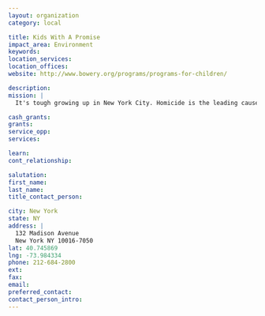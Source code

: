 ```yaml
---
layout: organization
category: local

title: Kids With A Promise
impact_area: Environment
keywords: 
location_services: 
location_offices: 
website: http://www.bowery.org/programs/programs-for-children/

description: 
mission: |
  It's tough growing up in New York City. Homicide is the leading cause of death for city children ages 15 to 19. 44 percent of New York City's children live in poverty and more than 43,000 New York City children are in foster care. Kids With a Promise seeks to be the promise that was never kept in the shattered lives of these children. We promise to love them unconditionally, to provide a nurturing environment, to challenge them to dream and equip them to achieve those dreams.

cash_grants: 
grants: 
service_opp: 
services: 

learn: 
cont_relationship: 

salutation: 
first_name: 
last_name: 
title_contact_person: 

city: New York
state: NY
address: |
  132 Madison Avenue     
  New York NY 10016-7050
lat: 40.745869
lng: -73.984334
phone: 212-684-2800
ext: 
fax: 
email: 
preferred_contact: 
contact_person_intro: 
---
```

